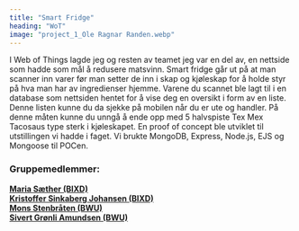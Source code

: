 ```yaml
---
title: "Smart Fridge"
heading: "WoT"
image: "project_1_Ole Ragnar Randen.webp"
---
```


I Web of Things lagde jeg og resten av teamet jeg var en del av, en nettside som hadde som mål å redusere matsvinn. Smart fridge går ut på at man scanner inn varer før man setter de inn i skap og kjøleskap for å holde styr på hva man har av ingredienser hjemme. Varene du scannet ble lagt til i en database som nettsiden hentet for å vise deg en oversikt i form av en liste. Denne listen kunne du da sjekke på mobilen når du er ute og handler. På denne måten kunne du unngå å ende opp med 5 halvspiste Tex Mex Tacosaus type sterk i kjøleskapet. En proof of concept ble utviklet til utstillingen vi hadde i faget. Vi brukte MongoDB, Express, Node.js, EJS og Mongoose til POCen.

### Gruppemedlemmer: 
[**Maria Sæther (BIXD)**]( https://avgangsutstilling.no/bixd/masae) <br/>
[**Kristoffer Sinkaberg Johansen (BIXD)**]( https://avgangsutstilling.no/bixd/krsjo) <br/>
[**Mons Stenbråten (BWU)**]( https://avgangsutstilling.no/bwu/monsst) <br/>
[**Sivert Grønli Amundsen (BWU)**]( https://avgangsutstilling.no/bwu/siverga)
